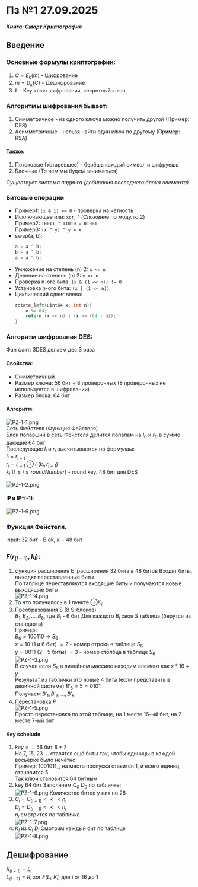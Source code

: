 # Пз №1 27.09.2025
**_Книга: Смарт Криптография_**
## Введение

### Основные формулы криптографии:
1) $C = E_k(m)$ - Шифрование
2) $m = D_k(C)$ - Дешифрование
3) $k$ - Key ключ шифрования, секретный ключ

### Алгоритмы шифрования бывает:
1) Симметричное - из одного ключа можно получить другой (Пример: DES)
2) Асимметричные - нельзя найти один ключ по другому (Пример: RSA)

#### Также:
1) Потоковые (Устаревшее) - берёшь каждый символ и шифруешь
2) Блочные (То чем мы будем заниматься)

_Существует система падинга (добивания последнего блока элемента)_

### Битовые операции
- Пример1: ```(x & 1) == 0``` - проверка на чётность 
- Исключающее или: ```xor```, ```^``` (Сложение по модулю 2) \
Пример2: ```10011 ^ 11010 = 01001``` \
Пример3: ```(x ^ y) ^ y = x```
- swap(a, b):
  ```C++
  a = a ^ b;
  b = a ^ b;
  a = a ^ b;
  ```
- Умножение на степень (n) 2: ```x << n```
- Деление на степень (n) 2: ```x >> n```
- Проверка n-ого бита: ```(x & (1 << n)) != 0```
- Установка n-ого бита: ```(x | (1 << n))```
- Циклический сдвиг влево: 
  ```C++
  rotate_left(uint64 x, int n){
      n %= 64;
      return (x << n) | (x >> (64 - n));
  }
  ```
### Алгоритм шифрования DES:
Фан факт: 3DES делаем дес 3 раза
#### Свойства:
- Симметричный
- Размер ключа: 56 бит + 8 проверочных (8 проверочных не используется в шифровании)
- Размер блока: 64 бит

#### Алгоритм:

 ![PZ-1-1.png](../picturec/PZ-1-1.png) \
Сеть Фейстеля (Функция Фейстеля) \
Блок попавший в сеть Фейстеля делится попалам на $l_0$ и $r_0$ в сумме дающие 64 бит\
Последующие $l_i$ и $r_i$ высчитываются по формулам: \
$l_i = r_{i-1}$ \
$r_i = l_{i-1} \oplus F(k_i, r_{i -1})$\
$k_i$ $(1 \leq i \leq roundNumber)$ - round key. 48 бит для DES 

![PZ-1-2.png](../picturec/PZ-1-2.png) 
#### IP и IP^(-1):
![PZ-1-9.png](../picturec/PZ-1-3.png)

### Функция Фейстеля.
input: 32 бит - Blok, $k_i$ - 48 бит
### $F(r_(i-1), k_i)$:
1) функция расширения E: расширения 32 бита в 48 битов
Входят биты, выходят переставленные биты \
По таблице переставляются входящие биты и получаются новые выходящие биты\
![PZ-1-4.png](../picturec/PZ-1-4.png)
2) То что получилось в 1 пункте $\oplus K_i$
3) Преобразования S (8 S-блоков) \
$B_1, B_2, ..., B_8$, где $B_i$ - 6 бит Для каждого $B_i$ своя $S$ таблица (берутся из стандарта)\
Пример: \
$B_6 = 100110$ -> $S_6$ \
$x = 10$ (1 и 6 бит) $= 2$ - номер строки в таблице $S_6$ \
$y = 0011$ (2 - 5 биты) $= 3$ - номер столбца в таблице $S_6$ \
![PZ-1-3.png](../picturec/PZ-1-5.png) \
В случае если $S_6$ в линейном массиве находим элемент как $x * 16 + y$ \
Результат из таблички это новые 4 бита (если представить в двоичной системе) $B'_6 = 5 = 0101$ \
Получаем $B'_1, B'_2, ..., B'_8$
4) Перестановка $P$ \
![PZ-1-5.png](../picturec/PZ-1-6.png) \
Просто перестановка по этой таблице, на 1 месте 16-ый бит, на 2 месте 7-ый бит

#### Key schelude
1) $key = ...$ 56 бит 8 * 7\
На 7, 15, 23 ... ставятся ещё биты так, чтобы единицы в каждой восьёрке было нечётно \
Пример: 1001011_, на место пропуска ставится 1, и всего единиц становится 5 \
Так ключ становится 64 битным
2) key 64 бит Заполняем $C_0$ $D_0$ по табличке: \
![PZ-1-6.png](../picturec/PZ-1-7.png)
Количество битов у них по 28
3) $C_i = C_(i-1) <<< n_i$\
$D_i = D_(i-1) <<< n_i$ \
$n_i$ смотрится по табличке\
![PZ-1-7.png](../picturec/PZ-1-8.png)
4) $K_i$ из $C_i$ $D_i$ Смотрим каждый бит по таблице \
![PZ-1-8.png](../picturec/PZ-1-9.png)

## Дешифрование
$R_(i-1) = L_i$ \
$L_(i-1) = R_i$ xor $F(L_i, K_i)$ для i от 16 до 1